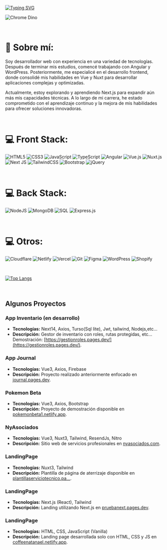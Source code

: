 [![Typing SVG](https://readme-typing-svg.herokuapp.com?color=29cf37&size=35&center=true&vCenter=true&width=1000&lines=Bienvenido+a+mi+GitHub!;Mi+nombre+es+Natanael+Alexander;Soy+Desarrollador+Front-End)](https://git.io/typing-svg)

![Chrome Dino](https://mir-s3-cdn-cf.behance.net/project_modules/max_1200/4ff07986208593.5d9a654e92f36.gif)

<br>

# 💫 Sobre mí:
Soy desarrollador web con experiencia en una variedad de tecnologías. Después de terminar mis estudios, comencé trabajando con Angular y WordPress. 
Posteriormente, me especialicé en el desarrollo frontend, donde consolidé mis habilidades en Vue y Nuxt para desarrollar aplicaciones complejas y optimizadas.

Actualmente, estoy explorando y aprendiendo Next.js para expandir aún más mis capacidades técnicas. A lo largo de mi carrera, he estado comprometido con el aprendizaje continuo y la mejora de mis habilidades para ofrecer soluciones innovadoras.

<br>

# 💻 Front Stack:
![HTML5](https://img.shields.io/badge/html5-%23E34F26.svg?style=for-the-badge&logo=html5&logoColor=white)
![CSS3](https://img.shields.io/badge/css3-%231572B6.svg?style=for-the-badge&logo=css3&logoColor=white)
![JavaScript](https://img.shields.io/badge/javascript-%23323330.svg?style=for-the-badge&logo=javascript&logoColor=%23F7DF1E)
![TypeScript](https://img.shields.io/badge/typescript-%23007ACC.svg?style=for-the-badge&logo=typescript&logoColor=white)
![Angular](https://img.shields.io/badge/angular-%23DD0031.svg?style=for-the-badge&logo=angular&logoColor=white)
![Vue.js](https://img.shields.io/badge/vuejs-%234FC08D.svg?style=for-the-badge&logo=vue.js&logoColor=white)
![Nuxt.js](https://img.shields.io/badge/nuxt.js-%2300C58E.svg?style=for-the-badge&logo=nuxt.js&logoColor=white)
![Next JS](https://img.shields.io/badge/Next-black?style=for-the-badge&logo=next.js&logoColor=white)
![TailwindCSS](https://img.shields.io/badge/tailwindcss-%2338B2AC.svg?style=for-the-badge&logo=tailwind-css&logoColor=white)
![Bootstrap](https://img.shields.io/badge/bootstrap-%23563D7C.svg?style=for-the-badge&logo=bootstrap&logoColor=white)
![jQuery](https://img.shields.io/badge/jquery-%230769AD.svg?style=for-the-badge&logo=jquery&logoColor=white)


<br>

# 💻 Back Stack:
![NodeJS](https://img.shields.io/badge/node.js-6DA55F?style=for-the-badge&logo=node.js&logoColor=white)
![MongoDB](https://img.shields.io/badge/MongoDB-%234ea94b.svg?style=for-the-badge&logo=mongodb&logoColor=white)
![SQL](https://img.shields.io/badge/SQL-%2300f.svg?style=for-the-badge&logo=amazon-dynamodb&logoColor=white)
![Express.js](https://img.shields.io/badge/express.js-%23404d59.svg?style=for-the-badge&logo=express&logoColor=%2361DAFB)

<br>

# 💻 Otros:
![Cloudflare](https://img.shields.io/badge/Cloudflare-F38020?style=for-the-badge&logo=Cloudflare&logoColor=white)
![Netlify](https://img.shields.io/badge/netlify-%23000000.svg?style=for-the-badge&logo=netlify&logoColor=#00C7B7)
![Vercel](https://img.shields.io/badge/vercel-%23000000.svg?style=for-the-badge&logo=vercel&logoColor=white)
![Git](https://img.shields.io/badge/git-%23F05033.svg?style=for-the-badge&logo=git&logoColor=white)
![Figma](https://img.shields.io/badge/figma-%23F24E1E.svg?style=for-the-badge&logo=figma&logoColor=white)
![WordPress](https://img.shields.io/badge/WordPress-%23117AC9.svg?style=for-the-badge&logo=wordpress&logoColor=white)
![Shopify](https://img.shields.io/badge/Shopify-%2327c53f.svg?style=for-the-badge&logo=shopify&logoColor=white)

<br>

[![Top Langs](https://github-readme-stats.vercel.app/api/top-langs/?username=NatanaelAlexander&layout=compact&langs_count=6&theme=blue-green&card_width=800)](https://github.com/NatanaelAlexander)

<br>

## Algunos Proyectos

### App Inventario (en desarrollo)
- **Tecnologías:** Next14, Axios, Turso(Sql lite), Jwt, tailwind, Nodejs,etc...
- **Descripción:** Gestor de inventario con roles, rutas protegidas, etc... Demostración: [https://gestionroles.pages.dev/](https://gestionroles.pages.dev/).

### App Journal
- **Tecnologías:** Vue3, Axios, Firebase
- **Descripción:** Proyecto realizado anteriormente enfocado en [journal.pages.dev](https://journal.pages.dev/#/).

### Pokemon Beta
- **Tecnologías:** Vue3, Axios, Bootstrap
- **Descripción:** Proyecto de demostración disponible en [pokemonbeta1.netlify.app](https://pokemonbeta1.netlify.app/).

### NyAsociados
- **Tecnologías:** Vue3, Nuxt3, Tailwind, ResendJs, Nitro
- **Descripción:** Sitio web de servicios profesionales en [nyasociados.com](https://nyasociados.com/).

### LandingPage
- **Tecnologías:** Nuxt3, Tailwind
- **Descripción:** Plantilla de página de aterrizaje disponible en [plantillaserviciotecnico.pa...](https://plantillaserviciotecnico.pages.dev/).

### LandingPage
- **Tecnologías:** Next.js (React), Tailwind
- **Descripción:** Landing utilizando Next.js en [pruebanext.pages.dev](https://pruebanext.pages.dev/).

### LandingPage
- **Tecnologías:** HTML, CSS, JavaScript (Vanilla)
- **Descripción:** Landing page desarrollada solo con HTML, CSS y JS en [coffeenatanael.netlify.app](https://coffeenatanael.netlify.app/).
